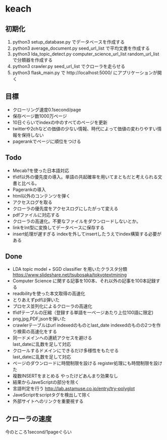 # keach

## 初期化
1. python3 setup_database.py でデータベースを作成する
2. python3 average_document.py seed_url_list で平均文書を作成する
3. python3 lda_topic_detect.py computer_science_url_list random_url_list で分類器を作成する
4. python3 crawler.py seed_url_list でクローラを走らせる
5. python3 flask_main.py で http://localhost:5000/ にアプリケーションが開く

## 目標
- クローリング速度0.1second/page
- 保存ページ数1000万ページ
- 10日ぐらいでindexの中のすべてのページを更新
- twitterや2chなどの価値の少ない情報、時代によって価値の変わりやすい情報を保持しない
- pagerankでページに順位をつける

## Todo
- Mecab?を使った日本語対応
- tfidf以外の優先度の導入。単語の共起確率を用いてまともだと考えられる文書と比べる。
- Pagerankの導入
- html以外のコンテンツを弾く
- アクセスログを取る
- クローラの優先度をアクセスログにしたがって変える
- pdfファイルに対応する
- クローラの高速化。不要なファイルをダウンロードしないとか。
- linkをInt型に変換してデータベースに保存する
- insert処理が遅すぎる
  indexを外してinsertしたうえでindex構築する必要がある

## Done
- LDA topic model + SGD classifier を用いたクラスタ分類
  https://www.slideshare.net/tsubosaka/tokyotextmining
- Computer Science に関する記事を100本、それ以外の記事を100本記録する
- readbilityを使った本文取得の高速化
- とりあえずpdfは弾いた
- プロセス並列化によるクローラの高速化
- tfidfテーブルの圧縮（登録する単語を一ページあたり上位100語に限定)
- png,jpg,PDF,jsonを弾いた
- crawlerテーブルはurl indexedのものとlast_date indexedのものの2つを作り検索の高速化をする
- 同一ドメインへの連続アクセスを避ける  
  last_dateに乱数を足して対応  
- クロールするドメインにできるだけ多様性をもたせる  
  last_dateに乱数を足して対応  
- ページのダウンロードに時間制限を設ける
  register処理にも時間制限を設けた
- 複数INSERTをまとめる
  やったけどあんまり効果なし
- 結果からJaveScriptの部分を除く
- 言語判定を行う
  http://lab.astamuse.co.jp/entry/try-polyglot
- JaveScriptをscriptタグを検出して除く
- 外部サイトへのリンクを重要視する

## クローラの速度
今のところ1second/1pageぐらい
